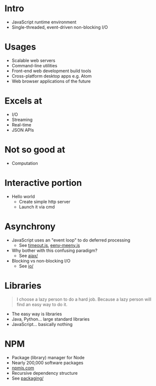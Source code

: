 # Intro
- JavaScript runtime environment
- Single-threaded, event-driven non-blocking I/O

# Usages
- Scalable web servers
- Command-line utilities
- Front-end web development build tools
- Cross-platform desktop apps e.g. Atom
- Web browser applications of the future

# Excels at
- I/O
- Streaming
- Real-time
- JSON APIs

# Not so good at
- Computation

# Interactive portion
- Hello world
  - Create simple http server
  - Launch it via cmd

# Asynchrony
- JavaScript uses an "event loop" to do deferred processing
  - See [timeout.js](misc/timeout.js), [eeny-meeny.js](misc/eeny-meeny.js)
- Why bother with this confusing paradigm?
  - See [ajax/](ajax/)
- Blocking vs non-blocking I/O
  - See [io/](io/)

# Libraries

> I choose a lazy person to do a hard job. Because a lazy person will find an
> easy way to do it.

- The easy way is libraries
- Java, Python... large standard libraries
- JavaScript... basically nothing

# NPM
- Package (library) manager for Node
- Nearly 200,000 software packages
- [npmjs.com](http://npmjs.com)
- Recursive dependency structure
- See [packaging/](packaging/)
